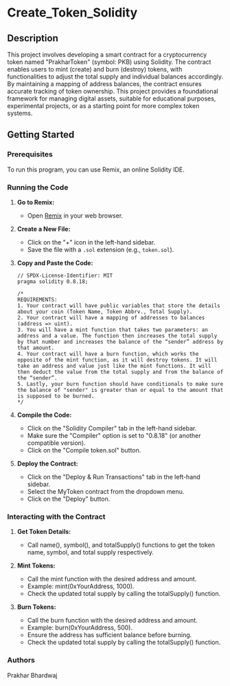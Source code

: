 # Create_Token_Solidity

## Description

This project involves developing a smart contract for a cryptocurrency token named "PrakharToken" (symbol: PKB) using Solidity. The contract enables users to mint (create) and burn (destroy) tokens, with functionalities to adjust the total supply and individual balances accordingly. By maintaining a mapping of address balances, the contract ensures accurate tracking of token ownership. This project provides a foundational framework for managing digital assets, suitable for educational purposes, experimental projects, or as a starting point for more complex token systems.

## Getting Started

### Prerequisites

To run this program, you can use Remix, an online Solidity IDE. 

### Running the Code

1. **Go to Remix:**
   - Open [Remix](https://remix.ethereum.org/) in your web browser.

2. **Create a New File:**
   - Click on the "+" icon in the left-hand sidebar.
   - Save the file with a `.sol` extension (e.g., `token.sol`).

3. **Copy and Paste the Code:**
   ```solidity
   // SPDX-License-Identifier: MIT
   pragma solidity 0.8.18;

   /*
   REQUIREMENTS:
   1. Your contract will have public variables that store the details about your coin (Token Name, Token Abbrv., Total Supply).
   2. Your contract will have a mapping of addresses to balances (address => uint).
   3. You will have a mint function that takes two parameters: an address and a value. The function then increases the total supply by that number and increases the balance of the “sender” address by that amount.
   4. Your contract will have a burn function, which works the opposite of the mint function, as it will destroy tokens. It will take an address and value just like the mint functions. It will then deduct the value from the total supply and from the balance of the “sender”.
   5. Lastly, your burn function should have conditionals to make sure the balance of "sender" is greater than or equal to the amount that is supposed to be burned.
   */
4.  **Compile the Code:**
     - Click on the "Solidity Compiler" tab in the left-hand sidebar.
     - Make sure the "Compiler" option is set to "0.8.18" (or another compatible version).
     - Click on the "Compile token.sol" button.
5.  **Deploy the Contract:**
    - Click on the "Deploy & Run Transactions" tab in the left-hand sidebar.
    - Select the MyToken contract from the dropdown menu.
    - Click on the "Deploy" button.

### Interacting with the Contract


1.  **Get Token Details:**
    - Call name(), symbol(), and totalSupply() functions to get the token name, symbol, and total supply respectively.

2.   **Mint Tokens:**
     - Call the mint function with the desired address and amount.
     - Example: mint(0xYourAddress, 1000).
     - Check the updated total supply by calling the totalSupply() function.
3.   **Burn Tokens:**
     - Call the burn function with the desired address and amount.
     - Example: burn(0xYourAddress, 500).
     - Ensure the address has sufficient balance before burning.
     - Check the updated total supply by calling the totalSupply() function.
### Authors
Prakhar Bhardwaj







  
